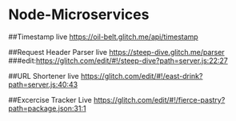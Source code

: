 # Node-Microservices

##Timestamp live https://oil-belt.glitch.me/api/timestamp 

##Request Header Parser live https://steep-dive.glitch.me/parser  ###edit:https://glitch.com/edit/#!/steep-dive?path=server.js:22:27

##URL Shortener live https://glitch.com/edit/#!/east-drink?path=server.js:40:43

##Excercise Tracker Live https://glitch.com/edit/#!/fierce-pastry?path=package.json:31:1
